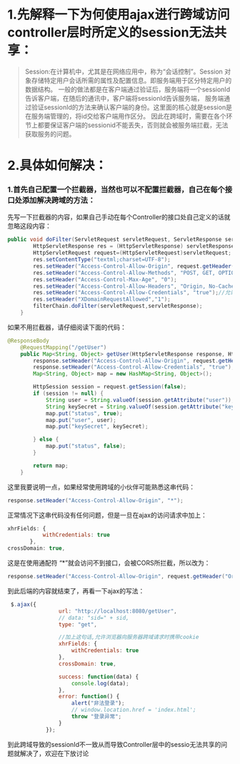 # 1.先解释一下为何使用ajax进行跨域访问controller层时所定义的session无法共享：
> Session:在计算机中，尤其是在网络应用中，称为“会话控制”。Session 对象存储特定用户会话所需的属性及配置信息。即服务端用于区分特定用户的数据结构。
> 一般的做法都是在客户端通过验证后，服务端将一个sessionId告诉客户端，在随后的通讯中，客户端将sessionId告诉服务端，
> 服务端通过验证sessionId的方法来确认客户端的身份。这里面的核心就是session是在服务端管理的，将id交给客户端用作区分。 
> 因此在跨域时，需要在各个环节上都要保证客户端的sessionid不能丢失，否则就会被服务端拦截，无法获取服务的问题。
# 2.具体如何解决：
### 1.首先自己配置一个拦截器，当然也可以不配置拦截器，自己在每个接口处添加解决跨域的方法：
先写一下拦截器的内容，如果自己手动在每个Controller的接口处自己定义的话就忽略这段内容：
```java
public void doFilter(ServletRequest servletRequest, ServletResponse servletResponse, FilterChain filterChain) throws IOException, ServletException {
        HttpServletResponse res = (HttpServletResponse) servletResponse;
        HttpServletRequest request=(HttpServletRequest)servletRequest;
        res.setContentType("textml;charset=UTF-8");
        res.setHeader("Access-Control-Allow-Origin", request.getHeader("Origin"));//设置允许跨域请求地址即为当前请求地址
        res.setHeader("Access-Control-Allow-Methods", "POST, GET, OPTIONS, DELETE");
        res.setHeader("Access-Control-Max-Age", "0");
        res.setHeader("Access-Control-Allow-Headers", "Origin, No-Cache, X-Requested-With, If-Modified-Since, Pragma, Last-Modified, Cache-Control, Expires, Content-Type, X-E4M-With,userId,token");
        res.setHeader("Access-Control-Allow-Credentials", "true");//允许服务器向浏览器跨域响应时更改浏览器（客户端）的cookie
        res.setHeader("XDomainRequestAllowed","1");
        filterChain.doFilter(servletRequest,servletResponse);
    }
```
如果不用拦截器，请仔细阅读下面的代码：
```java
@ResponseBody
	@RequestMapping("/getUser")
	public Map<String, Object> getUser(HttpServletResponse response, HttpServletRequest request) {
		response.setHeader("Access-Control-Allow-Origin", request.getHeader("Origin"));
		response.setHeader("Access-Control-Allow-Credentials", "true");//允许服务器向浏览器跨域响应时更改浏览器（客户端）的cookie
		Map<String, Object> map = new HashMap<String, Object>();

		HttpSession session = request.getSession(false);
		if (session != null) {
			String user = String.valueOf(session.getAttribute("user"));
			String keySecret = String.valueOf(session.getAttribute("keySecret"));
			map.put("status", true);
			map.put("user", user);
			map.put("keySecret", keySecret);

		} else {	
			map.put("status", false);
		}

		return map;
	}
```
这里我要说明一点，如果经常使用跨域的小伙伴可能熟悉这串代码：
```java
response.setHeader("Access-Control-Allow-Origin", "*");
```
正常情况下这串代码没有任何问题，但是一旦在ajax的访问请求中加上：
```js
xhrFields: {
           withCredentials: true
       },
crossDomain: true,
```
这是在使用通配符 “*”就会访问不到接口，会被CORS所拦截，所以改为：
```java
response.setHeader("Access-Control-Allow-Origin", request.getHeader("Origin"));
```
到此后端的内容就结束了，再看一下ajax的写法：
```js
 $.ajax({
                url: "http://localhost:8080/getUser",
                // data: "sid=" + sid,
                type: "get",

                //加上这句话,允许浏览器向服务器跨域请求时携带cookie
                xhrFields: {
                    withCredentials: true
                },
                crossDomain: true,

                success: function(data) {
                    console.log(data);
                },
                error: function() {
                    alert("非法登录");
                    // window.location.href = 'index.html';
                    throw "登录异常";
                }
            });
```
到此跨域导致的sessionId不一致从而导致Controller层中的sessio无法共享的问题就解决了，欢迎在下放讨论